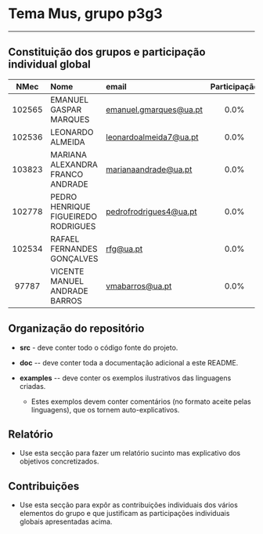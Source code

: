 # Tema Mus, grupo p3g3
-----

## Constituição dos grupos e participação individual global

| NMec | Nome | email | Participação |
|:--:|:---|:---|:---:|
| 102565 | EMANUEL GASPAR MARQUES | emanuel.gmarques@ua.pt | 0.0% |
| 102536 | LEONARDO ALMEIDA | leonardoalmeida7@ua.pt | 0.0% |
| 103823 | MARIANA ALEXANDRA FRANCO ANDRADE | marianaandrade@ua.pt | 0.0% |
| 102778 | PEDRO HENRIQUE FIGUEIREDO RODRIGUES | pedrofrodrigues4@ua.pt | 0.0% |
| 102534 | RAFAEL FERNANDES GONÇALVES | rfg@ua.pt | 0.0% |
| 97787 | VICENTE MANUEL ANDRADE BARROS | vmabarros@ua.pt | 0.0% |

## Organização do repositório

- **src** - deve conter todo o código fonte do projeto.

- **doc** -- deve conter toda a documentação adicional a este README.

- **examples** -- deve conter os exemplos ilustrativos das linguagens criadas.

    - Estes exemplos devem conter comentários (no formato aceite pelas linguagens), 
      que os tornem auto-explicativos.

## Relatório

- Use esta secção para fazer um relatório sucinto mas explicativo dos objetivos concretizados.

## Contribuições

- Use esta secção para expôr as contribuições individuais dos vários elementos do grupo e que
  justificam as participações individuais globais apresentadas acima.
